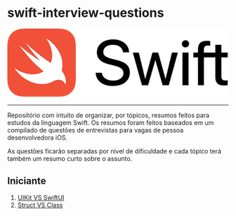 # swift-interview-questions

<div align="center">
    <img src="./resources/swift-logo.png"/>
</div>

---------------------
Repositório com intuito de organizar, por tópicos, resumos feitos para estudos da linguagem Swift. Os resumos foram feitos baseados em um compilado de questões de entrevistas para vagas de pessoa desenvolvedora iOS.

As questões ficarão separadas por nível de dificuldade e cada tópico terá também um resumo curto sobre o assunto.

## Iniciante 


1. [UIKit VS SwiftUI](uikit-vs-swiftui.md)
2. [Struct VS Class](struct-vs-class.md)